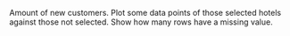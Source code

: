 Amount of new customers.
Plot some data points of those selected hotels against those not selected.
Show how many rows have a missing value.